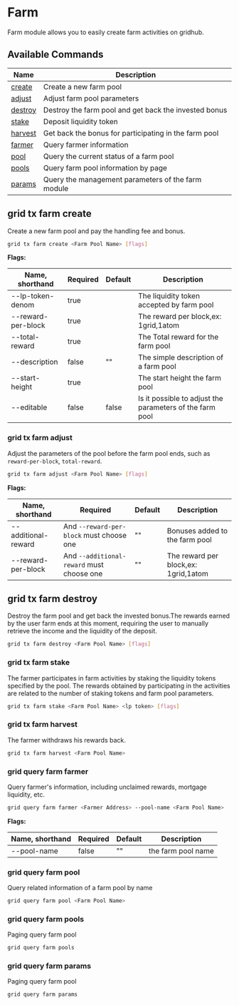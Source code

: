 # Farm

Farm module allows you to easily create farm activities on gridhub.

## Available Commands

| Name                              | Description                                           |
| --------------------------------- | ----------------------------------------------------- |
| [create](#grid-tx-farm-create)    | Create a new farm pool                                |
| [adjust](#grid-tx-farm-adjust)    | Adjust farm pool parameters                           |
| [destroy](#grid-tx-farm-destroy)  | Destroy the farm pool and get back the invested bonus |
| [stake](#grid-tx-farm-stake)      | Deposit liquidity token                               |
| [harvest](#grid-tx-farm-harvest)  | Get back the bonus for participating in the farm pool |
| [farmer](#grid-query-farm-farmer) | Query farmer information                              |
| [pool](#grid-query-farm-pool)     | Query the current status of a farm pool               |
| [pools](#grid-query-farm-pools)   | Query farm pool information by page                   |
| [params](#grid-query-farm-params) | Query the management parameters of the farm module    |

## grid tx farm create

Create a new farm pool and pay the handling fee and bonus.

```bash
grid tx farm create <Farm Pool Name> [flags]
```

**Flags:**

| Name, shorthand    | Required | Default | Description                                              |
| ------------------ | -------- | ------- | -------------------------------------------------------- |
| --lp-token-denom   | true     |         | The liquidity token accepted by farm pool                |
| --reward-per-block | true     |         | The reward per block,ex: 1grid,1atom                     |
| --total-reward     | true     |         | The Total reward for the farm pool                       |
| --description      | false    | ""      | The simple description of a farm pool                    |
| --start-height     | true     |         | The start height the farm pool                           |
| --editable         | false    | false   | Is it possible to adjust the parameters of the farm pool |

### grid tx farm adjust

Adjust the parameters of the pool before the farm pool ends, such as `reward-per-block`, `total-reward`.

```bash
grid tx farm adjust <Farm Pool Name> [flags]
```

**Flags:**

| Name, shorthand     | Required                                  | Default | Description                          |
| ------------------- | ----------------------------------------- | ------- | ------------------------------------ |
| --additional-reward | And `--reward-per-block` must choose one  | ""      | Bonuses added to the farm pool       |
| --reward-per-block  | And `--additional-reward` must choose one | ""      | The reward per block,ex: 1grid,1atom |

## grid tx farm destroy

Destroy the farm pool and get back the invested bonus.The rewards earned by the user farm ends at this moment, requiring the user to manually retrieve the income and the liquidity of the deposit.

```bash
grid tx farm destroy <Farm Pool Name> [flags]
```

### grid tx farm stake

The farmer participates in farm activities by staking the liquidity tokens specified by the pool. The rewards obtained by participating in the activities are related to the number of staking tokens and farm pool parameters.

```bash
grid tx farm stake <Farm Pool Name> <lp token> [flags]
```

### grid tx farm harvest

The farmer withdraws his rewards back.

```bash
grid tx farm harvest <Farm Pool Name>
```

### grid query farm farmer

Query farmer's information, including unclaimed rewards, mortgage liquidity, etc.

```bash
grid query farm farmer <Farmer Address> --pool-name <Farm Pool Name>
```

**Flags:**

| Name, shorthand | Required | Default | Description        |
| --------------- | -------- | ------- | ------------------ |
| --pool-name     | false    | ""      | the farm pool name |

### grid query farm pool

Query related information of a farm pool by name

```bash
grid query farm pool <Farm Pool Name>
```

### grid query farm pools

Paging query farm pool

```bash
grid query farm pools
```

### grid query farm params

Paging query farm pool

```bash
grid query farm params
```
